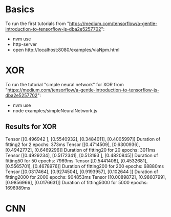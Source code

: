 # Basics

To run the first tutorials from "https://medium.com/tensorflow/a-gentle-introduction-to-tensorflow-js-dba2e5257702":

* nvm use
* http-server
* open http://localhost:8080/examples/viaNpm.html

# XOR

To run the tutorial "simple neural network" for XOR from "https://medium.com/tensorflow/a-gentle-introduction-to-tensorflow-js-dba2e5257702":

* nvm use
* node examples/simpleNeuralNetwork.js

## Results for XOR

Tensor
    [[0.496942 ],
     [0.5540932],
     [0.3484011],
     [0.4005997]]
Duration of fitting2 for 2 epochs: 373ms
Tensor
    [[0.4714509],
     [0.6300936],
     [0.4942772],
     [0.6469296]]
Duration of fitting20 for 20 epochs: 3011ms
Tensor
    [[0.4929234],
     [0.5172341],
     [0.513193 ],
     [0.4820845]]
Duration of fitting50 for 50 epochs: 7969ms
Tensor
    [[0.5441408],
     [0.4532681],
     [0.5565701],
     [0.4678976]]
Duration of fitting200 for 200 epochs: 68880ms
Tensor
    [[0.0317464],
     [0.9274504],
     [0.9193957],
     [0.102644 ]]
Duration of fitting2000 for 2000 epochs: 904853ms
Tensor
    [[0.0089872],
     [0.9860799],
     [0.9856966],
     [0.0176631]]
Duration of fitting5000 for 5000 epochs: 1696989ms

# CNN